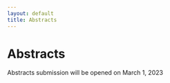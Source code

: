 ```yaml
---
layout: default
title: Abstracts
---
```


# Abstracts

Abstracts submission will be opened on March 1, 2023
